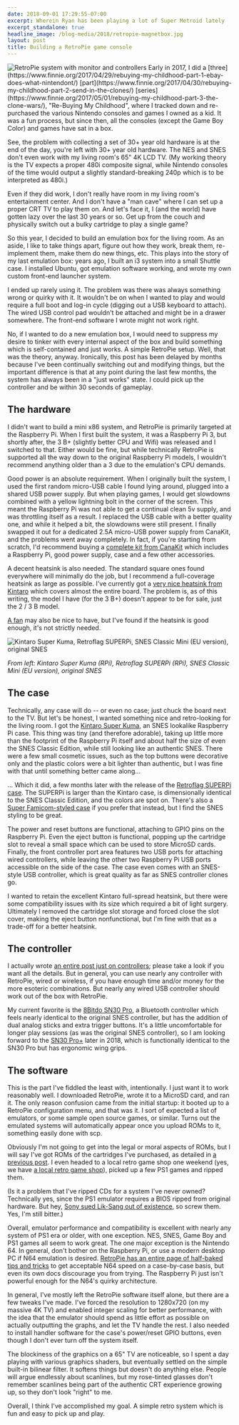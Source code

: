 ```yaml
---
date: 2018-09-01 17:29:55-07:00
excerpt: Wherein Ryan has been playing a lot of Super Metroid lately
excerpt_standalone: true
headline_image: /blog-media/2018/retropie-magnetbox.jpg
layout: post
title: Building a RetroPie game console
---
```

<img src="{{ site.url }}{{ site.baseurl }}/blog-media/2018/retropie-magnetbox.jpg" alt="RetroPie system with monitor and controllers" class="img-responsive img-rounded img-md pull-right">
Early in 2017, I did a [three](https://www.finnie.org/2017/04/29/rebuying-my-childhood-part-1-ebay-does-what-nintendont/) [part](https://www.finnie.org/2017/04/30/rebuying-my-childhood-part-2-send-in-the-clones/) [series](https://www.finnie.org/2017/05/01/rebuying-my-childhood-part-3-the-clone-wars/), "Re-Buying My Childhood", where I tracked down and re-purchased the various Nintendo consoles and games I owned as a kid.  It was a fun process, but since then, all the consoles (except the Game Boy Color) and games have sat in a box.

See, the problem with collecting a set of 30+ year old hardware is at the end of the day, you're left with 30+ year old hardware.  The NES and SNES don't even work with my living room's 65" 4K LCD TV.  (My working theory is the TV expects a proper 480i composite signal, while Nintendo consoles of the time would output a slightly standard-breaking 240p which is to be interpreted as 480i.)

Even if they did work, I don't really have room in my living room's entertainment center.  And I don't have a "man cave" where I can set up a proper CRT TV to play them on.  And let's face it, I (and the world) have gotten lazy over the last 30 years or so.  Get up from the couch and physically switch out a bulky cartridge to play a single game?

So this year, I decided to build an emulation box for the living room.  As an aside, I like to take things apart, figure out how they work, break them, re-implement them, make them do new things, etc.  This plays into the story of my last emulation box: years ago, I built an i3 system into a small Shuttle case.  I installed Ubuntu, got emulation software working, and wrote my own custom front-end launcher system.

I ended up rarely using it.  The problem was there was always something wrong or quirky with it.  It wouldn't be on when I wanted to play and would require a full boot and log-in cycle (digging out a USB keyboard to attach).  The wired USB control pad wouldn't be attached and might be in a drawer somewhere.  The front-end software I wrote might not work right.

No, if I wanted to do a new emulation box, I would need to suppress my desire to tinker with every internal aspect of the box and build something which is self-contained and just works.  A simple RetroPie setup.  Well, that was the theory, anyway.  Ironically, this post has been delayed by months because I've been continually switching out and modifying things, but the important difference is that at any point during the last few months, the system has always been in a "just works" state.  I could pick up the controller and be within 30 seconds of gameplay.

## The hardware

I didn't want to build a mini x86 system, and RetroPie is primarily targeted at the Raspberry Pi.  When I first built the system, it was a Raspberry Pi 3, but shortly after, the 3 B+ (slightly better CPU and Wifi) was released and I switched to that.  Either would be fine, but while technically RetroPie is supported all the way down to the original Raspberry Pi models, I wouldn't recommend anything older than a 3 due to the emulation's CPU demands.

Good power is an absolute requirement.  When I originally built the system, I used the first random micro-USB cable I found lying around, plugged into a shared USB power supply.  But when playing games, I would get slowdowns combined with a yellow lightning bolt in the corner of the screen.  This meant the Raspberry Pi was not able to get a continual clean 5v supply, and was throttling itself as a result.  I replaced the USB cable with a better quality one, and while it helped a bit, the slowdowns were still present.  I finally swapped it out for a dedicated 2.5A micro-USB power supply from CanaKit, and the problems went away completely.  In fact, if you're starting from scratch, I'd recommend buying a [complete kit from CanaKit](https://www.amazon.com/CanaKit-Raspberry-Complete-Starter-Premium/dp/B07BLRSKBV) which includes a Raspberry Pi, good power supply, case and a few other accessories.

A decent heatsink is also needed.  The standard square ones found everywhere will minimally do the job, but I recommend a full-coverage heatsink as large as possible.  I've currently got a [very nice heatsink from Kintaro](https://www.amazon.com/gp/product/B07CTSNZYK) which covers almost the entire board.  The problem is, as of this writing, the model I have (for the 3 B+) doesn't appear to be for sale, just the 2 / 3 B model.

[A fan](https://www.amazon.com/MakerFocus-Raspberry-Brushless-Connector-Separating/dp/B072FW3DDQ) may also be nice to have, but I've found if the heatsink is good enough, it's not strictly needed.

<img src="{{ site.url }}{{ site.baseurl }}/blog-media/2018/retro-cases.jpg" alt="Kintaro Super Kuma, Retroflag SUPERPi, SNES Classic Mini (EU version), original SNES" class="img-responsive img-rounded img-lg">

*From left: Kintaro Super Kuma (RPi), Retroflag SUPERPi (RPi), SNES Classic Mini (EU version), original SNES*

## The case

Technically, any case will do -- or even no case; just chuck the board next to the TV.  But let's be honest, I wanted something nice and retro-looking for the living room.  I got the [Kintaro Super Kuma](https://www.amazon.com/gp/product/B0767HHJY1/), an SNES lookalike Raspberry Pi case.  This thing was tiny (and therefore adorable), taking up little more than the footprint of the Raspberry Pi itself and about half the size of even the SNES Classic Edition, while still looking like an authentic SNES.  There were a few small cosmetic issues, such as the top buttons were decorative only and the plastic colors were a bit lighter than authentic, but I was fine with that until something better came along...

... Which it did, a few months later with the release of the [Retroflag SUPERPi case](https://www.amazon.com/gp/product/B07G34TTKL/).  The SUPERPi is larger than the Kintaro case, is dimensionally identical to the SNES Classic Edition, and the colors are spot on.  There's also a [Super Famicom-styled case](https://www.amazon.com/gp/product/B07G44K9FR/) if you prefer that instead, but I find the SNES styling to be great.

The power and reset buttons are functional, attaching to GPIO pins on the Raspberry Pi.  Even the eject button is functional, popping up the cartridge slot to reveal a small space which can be used to store MicroSD cards.  Finally, the front controller port area features two USB ports for attaching wired controllers, while leaving the other two Raspberry Pi USB ports accessible on the side of the case.  The case even comes with an SNES-style USB controller, which is great quality as far as SNES controller clones go.

I wanted to retain the excellent Kintaro full-spread heatsink, but there were some compatibility issues with its size which required a bit of light surgery.  Ultimately I removed the cartridge slot storage and forced close the slot cover, making the eject button nonfunctional, but I'm fine with that as a trade-off for a better heatsink.

## The controller

I actually wrote [an entire post just on controllers](https://www.finnie.org/2018/08/04/retro-controllers-for-the-retropie/); please take a look if you want all the details.  But in general, you can use nearly any controller with RetroPie, wired or wireless, if you have enough time and/or money for the more esoteric combinations.  But nearly any wired USB controller should work out of the box with RetroPie.

My current favorite is the [8Bitdo SN30 Pro](https://www.amazon.com/8Bitdo-SN30-Controller-Windows-macOS-Android/dp/B0748S1VDC), a Bluetooth controller which feels nearly identical to the original SNES controller, but has the addition of dual analog sticks and extra trigger buttons.  It's a little uncomfortable for longer play sessions (as was the original SNES controller), so I am looking forward to the [SN30 Pro+](https://www.pcworld.com/article/3282009/hardware/8bitdo-nintendo-retro-controllers-e3.html#toc-1) later in 2018, which is functionally identical to the SN30 Pro but has ergonomic wing grips.

## The software

This is the part I've fiddled the least with, intentionally.  I just want it to work reasonably well.  I downloaded RetroPie, wrote it to a MicroSD card, and ran it.  The only reason confusion came from the initial startup: it booted up to a RetroPie configuration menu, and that was it.  I sort of expected a list of emulators, or some sample open source games, or similar.  Turns out the emulated systems will automatically appear once you upload ROMs to it, something easily done with scp.

Obviously I'm not going to get into the legal or moral aspects of ROMs, but I will say I've got ROMs of the cartridges I've purchased, as detailed in [a previous post](https://www.finnie.org/2017/04/29/rebuying-my-childhood-part-1-ebay-does-what-nintendont/).  I even headed to a local retro game shop one weekend (yes, we have [a local retro game shop](http://www.capngames.com/)), picked up a few PS1 games and ripped them.

(Is it a problem that I've ripped CDs for a system I've never owned?  Technically yes, since the PS1 emulator requires a BIOS ripped from original hardware.  But hey, [Sony sued Lik-Sang out of existence](https://www.eurogamer.net/articles/news241006liksang), so screw them.  Yes, I'm still bitter.)

Overall, emulator performance and compatibility is excellent with nearly any system of PS1 era or older, with one exception.  NES, SNES, Game Boy and PS1 games all seem to work great.  The one major exception is the Nintendo 64.  In general, don't bother on the Raspberry Pi, or use a modern desktop PC if N64 emulation is desired.  [RetroPie has an entire page of half-baked tips and tricks](https://github.com/RetroPie/RetroPie-Setup/wiki/Optimization-for-Nintendo-64) to get acceptable N64 speed on a case-by-case basis, but even its own docs discourage you from trying.  The Raspberry Pi just isn't powerful enough for the N64's quirky architecture.

In general, I've mostly left the RetroPie software itself alone, but there are a few tweaks I've made.  I've forced the resolution to 1280x720 (on my massive 4K TV) and enabled integer scaling for better performance, with the idea that the emulator should spend as little effort as possible on actually outputting the graphs, and let the TV handle the rest.  I also needed to install handler software for the case's power/reset GPIO buttons, even though I don't ever turn off the system itself.

The blockiness of the graphics on a 65" TV are noticeable, so I spent a day playing with various graphics shaders, but eventually settled on the simple built-in bilinear filter.  It softens things but doesn't do anything else.  People will argue endlessly about scanlines, but my rose-tinted glasses don't remember scanlines being part of the authentic CRT experience growing up, so they don't look "right" to me.

Overall, I think I've accomplished my goal.  A simple retro system which is fun and easy to pick up and play.